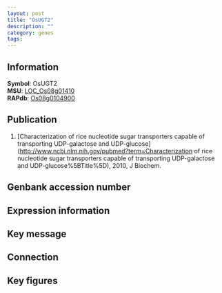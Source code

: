 ```yaml
---
layout: post
title: "OsUGT2"
description: ""
category: genes
tags: 
---
```


## Information
__Symbol__: OsUGT2  
__MSU__: [LOC_Os08g01410](http://rice.plantbiology.msu.edu/cgi-bin/ORF_infopage.cgi?orf=LOC_Os08g01410)  
__RAPdb__: [Os08g0104900](http://rapdb.dna.affrc.go.jp/viewer/gbrowse_details/irgsp1?name=Os08g0104900)  

## Publication
1. [Characterization of rice nucleotide sugar transporters capable of transporting UDP-galactose and UDP-glucose](http://www.ncbi.nlm.nih.gov/pubmed?term=Characterization of rice nucleotide sugar transporters capable of transporting UDP-galactose and UDP-glucose%5BTitle%5D), 2010, J Biochem.

## Genbank accession number

## Expression information

## Key message

## Connection

## Key figures


